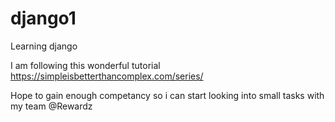 # django1
Learning django

I am following this wonderful tutorial https://simpleisbetterthancomplex.com/series/

Hope to gain enough competancy so i can start looking into small tasks with my team @Rewardz
